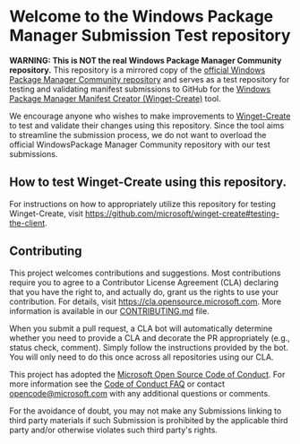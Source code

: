 # Welcome to the Windows Package Manager Submission Test repository
**WARNING: This is NOT the real Windows Package Manager Community repository.** This repository is a mirrored copy of the [official Windows Package Manager Community repository](https://github.com/microsoft/winget-pkgs) and serves as a test repository for testing and validating manifest submissions to GitHub for the [Windows Package Manager Manifest Creator (Winget-Create)](https://github.com/microsoft/winget-create) tool.

We encourage anyone who wishes to make improvements to [Winget-Create](https://github.com/microsoft/winget-create) to test and validate their changes using this repository. Since the tool aims to streamline the submission process, we do not want to overload the official WindowsPackage Manager Community repository with our test submissions. 

## How to test Winget-Create using this repository.

For instructions on how to appropriately utilize this repository for testing Winget-Create, visit https://github.com/microsoft/winget-create#testing-the-client.

## Contributing

This project welcomes contributions and suggestions.  Most contributions require you to agree to a
Contributor License Agreement (CLA) declaring that you have the right to, and actually do, grant us
the rights to use your contribution. For details, visit https://cla.opensource.microsoft.com. More 
information is available in our [CONTRIBUTING.md](/CONTRIBUTING.md) file.

When you submit a pull request, a CLA bot will automatically determine whether you need to provide
a CLA and decorate the PR appropriately (e.g., status check, comment). Simply follow the instructions
provided by the bot. You will only need to do this once across all repositories using our CLA.

This project has adopted the [Microsoft Open Source Code of Conduct](https://opensource.microsoft.com/codeofconduct/).
For more information see the [Code of Conduct FAQ](https://opensource.microsoft.com/codeofconduct/faq/) or
contact [opencode@microsoft.com](mailto:opencode@microsoft.com) with any additional questions or comments.

For the avoidance of doubt, you may not make any Submissions linking to third party materials if such 
Submission is prohibited by the applicable third party and/or otherwise violates such third party's rights.